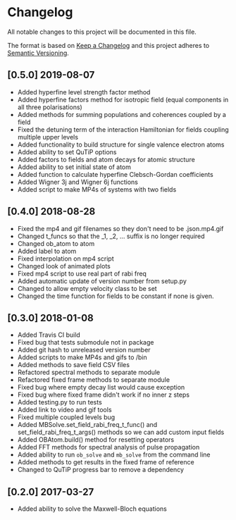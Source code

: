 # Changelog

All notable changes to this project will be documented in this file.

The format is based on [Keep a Changelog](http://keepachangelog.com/en/1.0.0/)
and this project adheres to [Semantic
Versioning](http://semver.org/spec/v2.0.0.html).

## [0.5.0] 2019-08-07

- Added hyperfine level strength factor method
- Added hyperfine factors method for isotropic field (equal components in all 
    three polarisations)
- Added methods for summing populations and coherences coupled by a field
- Fixed the detuning term of the interaction Hamiltonian for fields coupling
    multiple upper levels
- Added functionality to build structure for single valence electron atoms
- Added ability to set QuTiP options
- Added factors to fields and atom decays for atomic structure
- Added ability to set initial state of atom
- Added function to calculate hyperfine Clebsch-Gordan coefficients
- Added Wigner 3j and Wigner 6j functions
- Added script to make MP4s of systems with two fields

## [0.4.0] 2018-08-28

- Fixed the mp4 and gif filenames so they don't need to be .json.mp4.gif
- Changed t_funcs so that the _1, _2, … suffix is no longer required
- Changed ob_atom to atom
- Added label to atom
- Fixed interpolation on mp4 script
- Changed look of animated plots
- Fixed mp4 script to use real part of rabi freq
- Added automatic update of version number from setup.py
- Changed to allow empty velocity class to be set
- Changed the time function for fields to be constant if none is given.

## [0.3.0] 2018-01-08

- Added Travis CI build
- Fixed bug that tests submodule not in package
- Added git hash to unreleased version number
- Added scripts to make MP4s and gifs to /bin
- Added methods to save field CSV files
- Refactored spectral methods to separate module
- Refactored fixed frame methods to separate module
- Fixed bug where empty decay list would cause exception
- Fixed bug where fixed frame didn't work if no inner z steps
- Added testing.py to run tests
- Added link to video and gif tools
- Fixed multiple coupled levels bug
- Added MBSolve.set_field_rabi_freq_t_func() and set_field_rabi_freq_t_args()
    methods so we can add custom input fields
- Added OBAtom.build() method for resetting operators
- Added FFT methods for spectral analysis of pulse propagation
- Added ability to run `ob_solve` and `mb_solve` from the command line
- Added methods to get results in the fixed frame of reference
- Changed to QuTiP progress bar to remove a dependency

## [0.2.0] 2017-03-27

- Added ability to solve the Maxwell-Bloch equations

